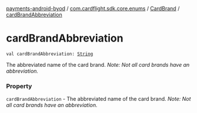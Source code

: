 [payments-android-byod](../../index.md) / [com.cardflight.sdk.core.enums](../index.md) / [CardBrand](index.md) / [cardBrandAbbreviation](./card-brand-abbreviation.md)

# cardBrandAbbreviation

`val cardBrandAbbreviation: `[`String`](https://kotlinlang.org/api/latest/jvm/stdlib/kotlin/-string/index.html)

The abbreviated name of the card brand. *Note: Not all card brands have an abbreviation.*

### Property

`cardBrandAbbreviation` - The abbreviated name of the card brand. *Note: Not all card brands have an abbreviation.*